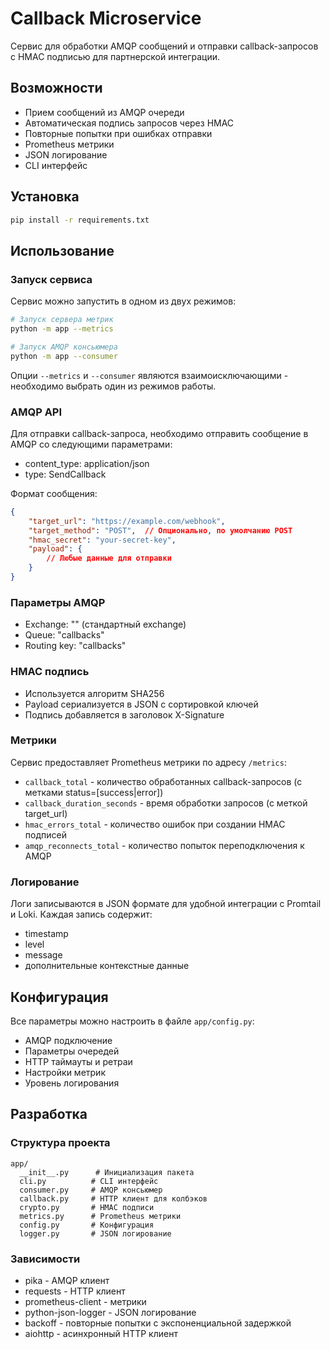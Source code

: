 # Callback Microservice

Сервис для обработки AMQP сообщений и отправки callback-запросов с HMAC подписью для партнерской интеграции.

## Возможности

- Прием сообщений из AMQP очереди
- Автоматическая подпись запросов через HMAC
- Повторные попытки при ошибках отправки
- Prometheus метрики
- JSON логирование
- CLI интерфейс

## Установка

```bash
pip install -r requirements.txt
```

## Использование

### Запуск сервиса

Сервис можно запустить в одном из двух режимов:

```bash
# Запуск сервера метрик
python -m app --metrics

# Запуск AMQP консьюмера
python -m app --consumer
```

Опции `--metrics` и `--consumer` являются взаимоисключающими - необходимо выбрать один из режимов работы.

### AMQP API

Для отправки callback-запроса, необходимо отправить сообщение в AMQP со следующими параметрами:

- content_type: application/json
- type: SendCallback

Формат сообщения:
```json
{
    "target_url": "https://example.com/webhook",
    "target_method": "POST",  // Опционально, по умолчанию POST
    "hmac_secret": "your-secret-key",
    "payload": {
        // Любые данные для отправки
    }
}
```

### Параметры AMQP

- Exchange: "" (стандартный exchange)
- Queue: "callbacks"
- Routing key: "callbacks"

### HMAC подпись

- Используется алгоритм SHA256
- Payload сериализуется в JSON с сортировкой ключей
- Подпись добавляется в заголовок X-Signature

### Метрики

Сервис предоставляет Prometheus метрики по адресу `/metrics`:

- `callback_total` - количество обработанных callback-запросов (с метками status=[success|error])
- `callback_duration_seconds` - время обработки запросов (с меткой target_url)
- `hmac_errors_total` - количество ошибок при создании HMAC подписей
- `amqp_reconnects_total` - количество попыток переподключения к AMQP

### Логирование

Логи записываются в JSON формате для удобной интеграции с Promtail и Loki. Каждая запись содержит:

- timestamp
- level
- message
- дополнительные контекстные данные

## Конфигурация

Все параметры можно настроить в файле `app/config.py`:

- AMQP подключение
- Параметры очередей
- HTTP таймауты и ретраи
- Настройки метрик
- Уровень логирования

## Разработка

### Структура проекта

```
app/
  __init__.py      # Инициализация пакета
  cli.py          # CLI интерфейс
  consumer.py     # AMQP консьюмер
  callback.py     # HTTP клиент для колбэков
  crypto.py       # HMAC подписи
  metrics.py      # Prometheus метрики
  config.py       # Конфигурация
  logger.py       # JSON логирование
```

### Зависимости

- pika - AMQP клиент
- requests - HTTP клиент
- prometheus-client - метрики
- python-json-logger - JSON логирование
- backoff - повторные попытки с экспоненциальной задержкой
- aiohttp - асинхронный HTTP клиент